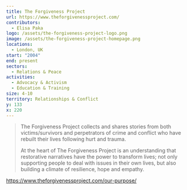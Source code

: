 ```yaml
---
title: The Forgiveness Project
url: https://www.theforgivenessproject.com/
contributors:
  - Elisa Paka
logo: /assets/the-forgiveness-project-logo.png
image: /assets/the-forgiveness-project-homepage.png
locations:
  - London, UK
start: "2004"
end: present
sectors:
  - Relations & Peace
activities:
  - Advocacy & Activism
  - Education & Training
size: 4-10
territory: Relationships & Conflict
y: 133
x: 220
---
```

> The Forgiveness Project collects and shares stories from both victims/survivors and perpetrators of crime and conflict who have rebuilt their lives following hurt and trauma.
> 
> At the heart of The Forgiveness Project is an understanding that restorative narratives have the power to transform lives; not only supporting people to deal with issues in their own lives, but also building a climate of resilience, hope and empathy.

https://www.theforgivenessproject.com/our-purpose/
